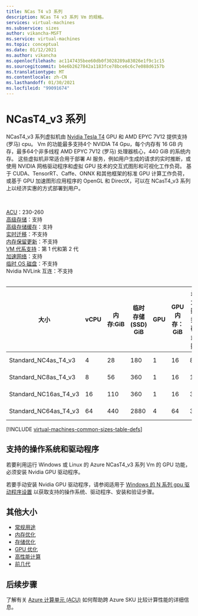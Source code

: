 ```yaml
---
title: NCas T4 v3 系列
description: NCas T4 v3 系列 Vm 的规格。
services: virtual-machines
ms.subservice: sizes
author: vikancha-MSFT
ms.service: virtual-machines
ms.topic: conceptual
ms.date: 01/12/2021
ms.author: vikancha
ms.openlocfilehash: ac1147435bee60db0f3028289a83026e1f9c1c15
ms.sourcegitcommit: b4e6b2627842a1183fce78bce6c6c7e088d6157b
ms.translationtype: MT
ms.contentlocale: zh-CN
ms.lasthandoff: 01/30/2021
ms.locfileid: "99091674"
---
```

# <a name="ncast4_v3-series"></a>NCasT4_v3 系列 

NCasT4_v3 系列虚拟机由 [Nvidia Tesla T4](https://www.nvidia.com/en-us/data-center/tesla-t4/) GPU 和 AMD EPYC 7V12 提供支持 (罗马) cpu。 Vm 的功能最多支持4个 NVIDIA T4 Gpu，每个内存有 16 GB 内存，最多64个非多线程 AMD EPYC 7V12 (罗马) 处理器核心，440 GiB 的系统内存。 这些虚拟机非常适合用于部署 AI 服务，例如用户生成的请求的实时推断，或使用 NVIDIA 网格驱动程序和虚拟 GPU 技术的交互式图形和可视化工作负荷。 基于 CUDA、TensorRT、Caffe、ONNX 和其他框架的标准 GPU 计算工作负荷，或基于 GPU 加速图形应用程序的 OpenGL 和 DirectX，可以在 NCasT4_v3 系列上以经济实惠的方式部署到用户。

<br>

[ACU](acu.md)：230-260<br>
[高级存储](premium-storage-performance.md)：支持<br>
[高级存储缓存](premium-storage-performance.md)：支持<br>
[实时迁移](maintenance-and-updates.md)：不支持<br>
[内存保留更新](maintenance-and-updates.md)：不支持<br>
[VM 代系支持](generation-2.md)：第 1 代和第 2 代<br>
[加速网络](../virtual-network/create-vm-accelerated-networking-cli.md)：支持<br>
[临时 OS 磁盘](ephemeral-os-disks.md)：不支持 <br>
Nvidia NVLink 互连：不支持<br>
<br>

| 大小 | vCPU | 内存:GiB | 临时存储 (SSD) GiB | GPU | GPU 内存：GiB | 最大数据磁盘数 | 最大 NIC 数/预期网络带宽 (MBps) |
| --- | --- | --- | --- | --- | --- | --- | --- |
| Standard_NC4as_T4_v3 |4 |28 |180 | 1 | 16 | 8 | 2 / 8000 |
| Standard_NC8as_T4_v3 |8 |56 |360 | 1 | 16 | 16 | 4 / 8000  |
| Standard_NC16as_T4_v3 |16 |110 |360 | 1 | 16 | 32 | 8 / 8000  |
| Standard_NC64as_T4_v3 |64 |440 |2880 | 4 | 64 | 32 | 8 / 32000  |


[!INCLUDE [virtual-machines-common-sizes-table-defs](../../includes/virtual-machines-common-sizes-table-defs.md)]

## <a name="supported-operating-systems-and-drivers"></a>支持的操作系统和驱动程序

若要利用运行 Windows 或 Linux 的 Azure NCasT4_v3 系列 Vm 的 GPU 功能，必须安装 Nvidia GPU 驱动程序。

若要手动安装 Nvidia GPU 驱动程序，请参阅适用于 [Windows 的 N 系列 gpu 驱动程序设置](./windows/n-series-driver-setup.md) 以获取支持的操作系统、驱动程序、安装和验证步骤。

## <a name="other-sizes"></a>其他大小

- [常规用途](sizes-general.md)
- [内存优化](sizes-memory.md)
- [存储优化](sizes-storage.md)
- [GPU 优化](sizes-gpu.md)
- [高性能计算](sizes-hpc.md)
- [前几代](sizes-previous-gen.md)

## <a name="next-steps"></a>后续步骤

了解有关 [Azure 计算单元 (ACU)](acu.md) 如何帮助跨 Azure SKU 比较计算性能的详细信息。

